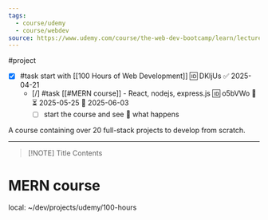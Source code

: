 ```yaml
---
tags:
  - course/udemy
  - course/webdev
source: https://www.udemy.com/course/the-web-dev-bootcamp/learn/lecture/47827013#questions
---
```

#project

- [x] #task start with [[100 Hours of Web Development]] 🆔 DKljUs ✅ 2025-04-21
	- [/] #task [[#MERN course]] - React, nodejs, express.js 🆔 o5bVWo 🔼 ⏳ 2025-05-25 📅 2025-06-03
		- [ ] start the course and see 🙈 what happens

A course containing over 20 full-stack projects to develop from scratch.
___


> [!NOTE] Title
> Contents
# MERN course

local: ~/dev/projects/udemy/100-hours
